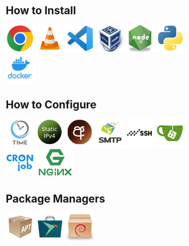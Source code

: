 # How to Install

[![google chrome](../images/google-chrome-logo.png)](./install_google_chrome.md)
[![vlc player](../images/vlc-logo.png)](./install_media_player.md)
[![vscode](../images/vscode-logo.png)](./install_vscode.md)
[![virtualbox](../images/virtualbox-logo.png)](./install_virtualbox.md)
[![nodejs](../images/nodejs-logo.png)](./install_nodejs.md)
[![python](../images/python-logo.png)](./install_python.md)
[![python](../images/docker-logo.png)](./install_docker.md)

# How to Configure
[![set time](../images/time-logo.png)](./set_time.md)
[![set static ip](../images/staticip-logo.png)](./set_static_ip/set_static_ip.md)
[![change sinhala font](../images/change-sinhal-font.png)](./change_default_sinhala_font.md)
[![smtp](../images/smtp-logo.png)](./setup_smtp.md)
[![ssh](../images/ssh-logo.png)](./setup_ssh.md)
[![gitea](../images/gita-logo.png)](./setup_gitea.md)
[![cron job](../images/cron-job-logo.png)](./setup_cron_job.md)
[![cron job](../images/nginx_logo.png)](./setup_nginx.md)

# Package Managers
[![apt](../images/apt-logo.png)](./apt_guide.md)
[![snapcraft](../images/snapcraft_logo.png)](./snapcraft_guide.md)
[![dpkg](../images/deb-package-logo.png)](./dpkg_guide.md)